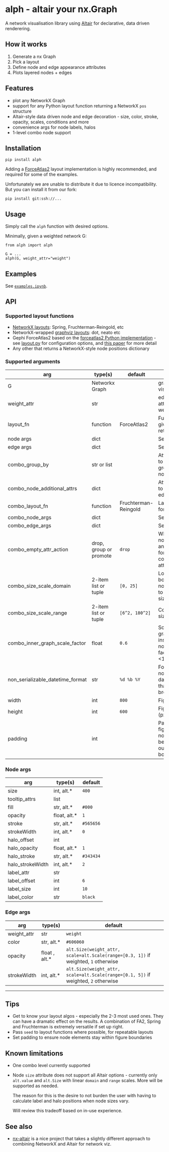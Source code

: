# **alph** - <b>al</b>tair your nx.Gra<b>ph</b>

A network visualisation library using [Altair](https://altair-viz.github.io/) for declarative, data driven renderering.

## How it works

1. Generate a nx Graph
2. Pick a layout
3. Define node and edge appearance attributes
4. Plots layered nodes + edges

## Features

- plot any NetworkX Graph
- support for any Python layout function returning a NetworkX `pos`
  structure
- Altair-style data driven node and edge decoration - size,
  color, stroke, opacity, scales, conditions and more
- convenience args for node labels, halos
- 1-level combo node support

## Installation

```
pip install alph
```

Adding a [ForceAtlas2](https://github.com/bhargavchippada/forceatlas2) layout implementation is highly recommended, and required for some of the examples.

Unfortunately we are unable to distribute it due to licence incompatibility. But you can install it from our fork:

```
pip install git:ssh://...
```

## Usage

Simply call the `alph` function with desired options.

Minimally, given a weighted network G:

```
from alph import alph

G = ...
alph(G, weight_attr="weight")
```

## Examples

See [`examples.ipynb`](./examples.ipynb).

## API

### Supported layout functions

- [NetworkX layouts](https://networkx.org/documentation/stable/reference/drawing.html#module-networkx.drawing.layout): Spring, Fruchterman-Reingold, etc
- NetworkX-wrapped [graphviz layouts](https://networkx.org/documentation/stable/reference/generated/networkx.drawing.nx_agraph.graphviz_layout.html):
  dot, neato etc
- Gephi ForceAtlas2 based on the
  [forceatlas2 Python implementation](https://github.com/bhargavchippada/forceatlas2) -
  see [layout.py](./layout.py) for configuration options, and
  [this paper](https://journals.plos.org/plosone/article?id=10.1371/journal.pone.0098679)
  for more detail
- Any other that returns a NetworkX-style node positions dictionary

### Supported arguments

| arg                              | type(s)                | default              | description                                                                        |
| -------------------------------- | ---------------------- | -------------------- | ---------------------------------------------------------------------------------- |
| G                                | Networkx Graph         |                      | graph to visualise                                                                 |
| weight_attr                      | str                    |                      | edge weight attribute, for weighted graphs                                         |
| layout_fn                        | function               | ForceAtlas2          | Function that, given a graph, returns a layout                                     |
| node args                        | dict                   |                      | See below                                                                          |
| edge args                        | dict                   |                      | See below                                                                          |
| combo_group_by                   | str or list            |                      | Attribute to use to create grouped combo nodes                                     |
| combo_node_additional_attrs      | dict                   |                      | Attributes to add to combo node edges                                              |
| combo_layout_fn                  | function               | Fruchterman-Reingold | Layout function for combo nodes                                                    |
| combo_node_args                  | dict                   |                      | See below                                                                          |
| combo_edge_args                  | dict                   |                      | See below                                                                          |
| combo_empty_attr_action          | drop, group or promote | `drop`               | What to do with nodes that have an empty value for the combo_group_by attribute    |
| combo_size_scale_domain          | 2-item list or tuple   | `[0, 25]`            | Lower/upper bound of num nodes to apply to combo node size range                   |
| combo_size_scale_range           | 2-item list or tuple   | `[6^2, 180^2]`       | Combo node size range                                                              |
| combo_inner_graph_scale_factor   | float                  | `0.6`                | Scale down inner graph to fit inside combo nodes by this factor - normally <1      |
| non_serializable_datetime_format | str                    | `%d %b %Y`           | Format string for non-serialisable date / time types that otherwise break Altair   |
| width                            | int                    | `800`                | Figure width (px)                                                                  |
| height                           | int                    | `600`                | Figure height (px)                                                                 |
| padding                          | int                    |                      | Padding inside figure edges. No node centres will be placed outside this boundary. |

### Node args

| arg              | type(s)       | default   |
| ---------------- | ------------- | --------- |
| size             | int, alt.\*   | `400`     |
| tooltip_attrs    | list          |           |
| fill             | str, alt.\*   | `#000`    |
| opacity          | float, alt.\* | `1`       |
| stroke           | str, alt.\*   | `#565656` |
| strokeWidth      | int, alt.\*   | `0`       |
| halo_offset      | int           |           |
| halo_opacity     | float, alt.\* | `1`       |
| halo_stroke      | str, alt.\*   | `#343434` |
| halo_strokeWidth | int, alt.\*   | `2`       |
| label_attr       | str           |           |
| label_offset     | int           | `6`       |
| label_size       | int           | `10`      |
| label_color      | str           | `black`   |

### Edge args

| arg         | type(s)        | default                                                                            |
| ----------- | -------------- | ---------------------------------------------------------------------------------- |
| weight_attr | str            | `weight`                                                                           |
| color       | str, alt.\*    | `#606060`                                                                          |
| opacity     | float , alt.\* | `alt.Size(weight_attr, scale=alt.Scale(range=[0.3, 1])` if weighted, `1` otherwise |
| strokeWidth | int, alt.\*    | `alt.Size(weight_attr, scale=alt.Scale(range=[0.1, 5])` if weighted, `2` otherwise |

---

## Tips

- Get to know your layout algos - especially the 2-3 most used ones. They can have a dramatic
  effect on the results. A combination of FA2, Spring and Fruchterman is extremely versatile
  if set up right.
- Pass `seed` to layout functions where possible, for repeatable layouts
- Set padding to ensure node elements stay within figure boundaries

## Known limitations

- One combo level currently supported
- Node `size` attribute does not support all Altair options - currently only
  `alt.value` and `alt.Size` with linear `domain` and `range` scales. More will be
  supported as needed.

  The reason for this is the desire to not burden the user with
  having to calculate label and halo positions when node sizes vary.

  Will review this tradeoff based on in-use experience.

## See also

- [nx-altair](https://github.com/Zsailer/nx_altair) is a nice project that takes a slightly
  different approach to combining NetworkX and Altair for network viz.
